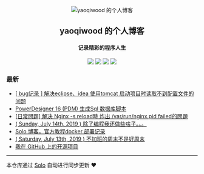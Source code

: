 <p align="center"><img alt="yaoqiwood 的个人博客" src="https://static.b3log.org/images/brand/solo-32.png"></p><h2 align="center">
yaoqiwood 的个人博客
</h2>

<h4 align="center">记录精彩的程序人生</h4>
<p align="center"><a title="yaoqiwood 的个人博客" target="_blank" href="https://github.com/yaoqiwood/solo-blog"><img src="https://img.shields.io/github/last-commit/yaoqiwood/solo-blog.svg?style=flat-square&color=FF9900"></a>
<a title="GitHub repo size in bytes" target="_blank" href="https://github.com/yaoqiwood/solo-blog"><img src="https://img.shields.io/github/repo-size/yaoqiwood/solo-blog.svg?style=flat-square"></a>
<a title="Solo Version" target="_blank" href="https://github.com/b3log/solo/releases"><img src="https://img.shields.io/badge/solo-3.6.2-f1e05a.svg?style=flat-square&color=blueviolet"></a>
<a title="Hits" target="_blank" href="https://github.com/b3log/hits"><img src="https://hits.b3log.org/yaoqiwood/solo-blog.svg"></a></p>

### 最新

* [[ bug记录 ] 解决eclipse、idea 使用tomcat 启动项目时读取不到配置文件的问题](http://catswoodpro.xyz/articles/2019/07/17/1563321424789.html)
* [PowerDesigner 16 (PDM) 生成Sql 数据库脚本](http://catswoodpro.xyz/articles/2019/07/16/1563249365903.html)
* [[日常問題] 解决 Nginx -s reload時 炸出 /var/run/nginx.pid failed的問題](http://catswoodpro.xyz/articles/2019/07/14/1563118250578.html)
* [( Sunday, July 14th, 2019 ) 除了编程我还做些啥子。。。](http://catswoodpro.xyz/articles/2019/07/14/1563096481647.html)
* [Solo 博客，官方教程docker 部署记录](http://catswoodpro.xyz/articles/2019/07/14/1563059297117.html)
* [( Saturday, July 13th, 2019 ) 不加班的周末不是好周末](http://catswoodpro.xyz/articles/2019/07/13/1562987633879.html)
* [我在 GitHub 上的开源项目](http://catswoodpro.xyz/my-github-repos)



---

本仓库通过 [Solo](https://github.com/b3log/solo) 自动进行同步更新 ❤️ 